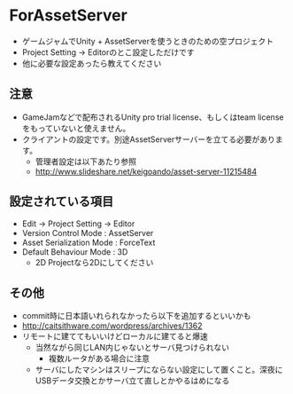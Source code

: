 # ForAssetServer
- ゲームジャムでUnity + AssetServerを使うときのための空プロジェクト
- Project Setting -> Editorのとこ設定しただけです
- 他に必要な設定あったら教えてください

## 注意
 - GameJamなどで配布されるUnity pro trial license、もしくはteam licenseをもっていないと使えません。
 - クライアントの設定です。別途AssetServerサーバーを立てる必要があります。
   - 管理者設定は以下あたり参照
   - http://www.slideshare.net/keigoando/asset-server-11215484 

## 設定されている項目
 - Edit -> Project Setting -> Editor
  - Version Control Mode : AssetServer
  - Asset Serialization Mode : ForceText
  - Default Behaviour Mode : 3D
    - 2D Projectなら2Dにしてください
 
## その他
 - commit時に日本語いれられなかったら以下を追加するといいかも
  - http://caitsithware.com/wordpress/archives/1362
 - リモートに建ててもいいけどローカルに建てると爆速
   - 当然ながら同じLAN内じゃないとサーバ見つけられない
     - 複数ルータがある場合に注意
   - サーバにしたマシンはスリープにならない設定にして置くこと。深夜にUSBデータ交換とかサーバ立て直しとかやるはめになる
